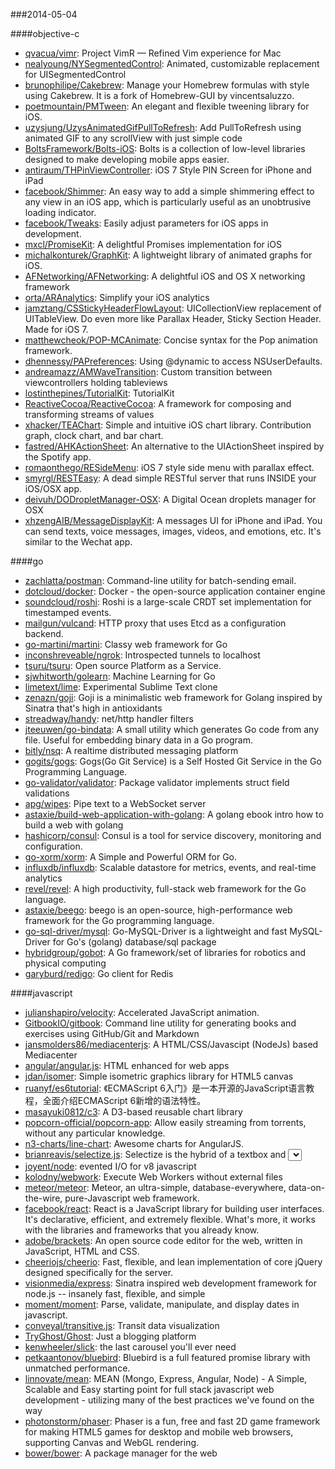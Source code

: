 ###2014-05-04

####objective-c
* [qvacua/vimr](https://github.com/qvacua/vimr): Project VimR — Refined Vim experience for Mac
* [nealyoung/NYSegmentedControl](https://github.com/nealyoung/NYSegmentedControl): Animated, customizable replacement for UISegmentedControl
* [brunophilipe/Cakebrew](https://github.com/brunophilipe/Cakebrew): Manage your Homebrew formulas with style using Cakebrew. It is a fork of Homebrew-GUI by vincentsaluzzo.
* [poetmountain/PMTween](https://github.com/poetmountain/PMTween): An elegant and flexible tweening library for iOS.
* [uzysjung/UzysAnimatedGifPullToRefresh](https://github.com/uzysjung/UzysAnimatedGifPullToRefresh): Add PullToRefresh using animated GIF to any scrollView with just simple code
* [BoltsFramework/Bolts-iOS](https://github.com/BoltsFramework/Bolts-iOS): Bolts is a collection of low-level libraries designed to make developing mobile apps easier.
* [antiraum/THPinViewController](https://github.com/antiraum/THPinViewController): iOS 7 Style PIN Screen for iPhone and iPad
* [facebook/Shimmer](https://github.com/facebook/Shimmer): An easy way to add a simple shimmering effect to any view in an iOS app, which is particularly useful as an unobtrusive loading indicator.
* [facebook/Tweaks](https://github.com/facebook/Tweaks): Easily adjust parameters for iOS apps in development.
* [mxcl/PromiseKit](https://github.com/mxcl/PromiseKit): A delightful Promises implementation for iOS
* [michalkonturek/GraphKit](https://github.com/michalkonturek/GraphKit): A lightweight library of animated graphs for iOS.
* [AFNetworking/AFNetworking](https://github.com/AFNetworking/AFNetworking): A delightful iOS and OS X networking framework
* [orta/ARAnalytics](https://github.com/orta/ARAnalytics): Simplify your iOS analytics
* [jamztang/CSStickyHeaderFlowLayout](https://github.com/jamztang/CSStickyHeaderFlowLayout): UICollectionView replacement of UITableView. Do even more like Parallax Header, Sticky Section Header. Made for iOS 7.
* [matthewcheok/POP-MCAnimate](https://github.com/matthewcheok/POP-MCAnimate): Concise syntax for the Pop animation framework.
* [dhennessy/PAPreferences](https://github.com/dhennessy/PAPreferences): Using @dynamic to access NSUserDefaults.
* [andreamazz/AMWaveTransition](https://github.com/andreamazz/AMWaveTransition): Custom transition between viewcontrollers holding tableviews
* [lostinthepines/TutorialKit](https://github.com/lostinthepines/TutorialKit): TutorialKit
* [ReactiveCocoa/ReactiveCocoa](https://github.com/ReactiveCocoa/ReactiveCocoa): A framework for composing and transforming streams of values
* [xhacker/TEAChart](https://github.com/xhacker/TEAChart): Simple and intuitive iOS chart library. Contribution graph, clock chart, and bar chart.
* [fastred/AHKActionSheet](https://github.com/fastred/AHKActionSheet): An alternative to the UIActionSheet inspired by the Spotify app.
* [romaonthego/RESideMenu](https://github.com/romaonthego/RESideMenu): iOS 7 style side menu with parallax effect.
* [smyrgl/RESTEasy](https://github.com/smyrgl/RESTEasy): A dead simple RESTful server that runs INSIDE your iOS/OSX app.
* [deivuh/DODropletManager-OSX](https://github.com/deivuh/DODropletManager-OSX): A Digital Ocean droplets manager for OSX
* [xhzengAIB/MessageDisplayKit](https://github.com/xhzengAIB/MessageDisplayKit): A messages UI for iPhone and iPad. You can send texts, voice messages, images, videos, and emotions, etc. It's similar to the Wechat app.  

####go
* [zachlatta/postman](https://github.com/zachlatta/postman): Command-line utility for batch-sending email.
* [dotcloud/docker](https://github.com/dotcloud/docker): Docker - the open-source application container engine
* [soundcloud/roshi](https://github.com/soundcloud/roshi): Roshi is a large-scale CRDT set implementation for timestamped events.
* [mailgun/vulcand](https://github.com/mailgun/vulcand): HTTP proxy that uses Etcd as a configuration backend.
* [go-martini/martini](https://github.com/go-martini/martini): Classy web framework for Go
* [inconshreveable/ngrok](https://github.com/inconshreveable/ngrok): Introspected tunnels to localhost
* [tsuru/tsuru](https://github.com/tsuru/tsuru): Open source Platform as a Service.
* [sjwhitworth/golearn](https://github.com/sjwhitworth/golearn): Machine Learning for Go
* [limetext/lime](https://github.com/limetext/lime): Experimental Sublime Text clone
* [zenazn/goji](https://github.com/zenazn/goji): Goji is a minimalistic web framework for Golang inspired by Sinatra that's high in antioxidants
* [streadway/handy](https://github.com/streadway/handy): net/http handler filters
* [jteeuwen/go-bindata](https://github.com/jteeuwen/go-bindata): A small utility which generates Go code from any file. Useful for embedding binary data in a Go program.
* [bitly/nsq](https://github.com/bitly/nsq): A realtime distributed messaging platform
* [gogits/gogs](https://github.com/gogits/gogs): Gogs(Go Git Service) is a Self Hosted Git Service in the Go Programming Language.
* [go-validator/validator](https://github.com/go-validator/validator): Package validator implements struct field validations
* [apg/wipes](https://github.com/apg/wipes): Pipe text to a WebSocket server
* [astaxie/build-web-application-with-golang](https://github.com/astaxie/build-web-application-with-golang): A golang ebook intro how to build a web with golang
* [hashicorp/consul](https://github.com/hashicorp/consul): Consul is a tool for service discovery, monitoring and configuration.
* [go-xorm/xorm](https://github.com/go-xorm/xorm): A Simple and Powerful ORM for Go.
* [influxdb/influxdb](https://github.com/influxdb/influxdb): Scalable datastore for metrics, events, and real-time analytics
* [revel/revel](https://github.com/revel/revel): A high productivity, full-stack web framework for the Go language.
* [astaxie/beego](https://github.com/astaxie/beego): beego is an open-source, high-performance web framework for the Go programming language.
* [go-sql-driver/mysql](https://github.com/go-sql-driver/mysql): Go-MySQL-Driver is a lightweight and fast MySQL-Driver for Go's (golang) database/sql package
* [hybridgroup/gobot](https://github.com/hybridgroup/gobot): A Go framework/set of libraries for robotics and physical computing
* [garyburd/redigo](https://github.com/garyburd/redigo): Go client for Redis

####javascript
* [julianshapiro/velocity](https://github.com/julianshapiro/velocity): Accelerated JavaScript animation.
* [GitbookIO/gitbook](https://github.com/GitbookIO/gitbook): Command line utility for generating books and exercises using GitHub/Git and Markdown
* [jansmolders86/mediacenterjs](https://github.com/jansmolders86/mediacenterjs): A HTML/CSS/Javascipt (NodeJs) based Mediacenter
* [angular/angular.js](https://github.com/angular/angular.js): HTML enhanced for web apps
* [jdan/isomer](https://github.com/jdan/isomer): Simple isometric graphics library for HTML5 canvas
* [ruanyf/es6tutorial](https://github.com/ruanyf/es6tutorial): 《ECMAScript 6入门》是一本开源的JavaScript语言教程，全面介绍ECMAScript 6新增的语法特性。
* [masayuki0812/c3](https://github.com/masayuki0812/c3): A D3-based reusable chart library
* [popcorn-official/popcorn-app](https://github.com/popcorn-official/popcorn-app): Allow easily streaming from torrents, without any particular knowledge.
* [n3-charts/line-chart](https://github.com/n3-charts/line-chart): Awesome charts for AngularJS.
* [brianreavis/selectize.js](https://github.com/brianreavis/selectize.js): Selectize is the hybrid of a textbox and <select> box. It's jQuery based and it has autocomplete and native-feeling keyboard navigation; useful for tagging, contact lists, etc.
* [joyent/node](https://github.com/joyent/node): evented I/O for v8 javascript
* [kolodny/webwork](https://github.com/kolodny/webwork): Execute Web Workers without external files
* [meteor/meteor](https://github.com/meteor/meteor): Meteor, an ultra-simple, database-everywhere, data-on-the-wire, pure-Javascript web framework.
* [facebook/react](https://github.com/facebook/react): React is a JavaScript library for building user interfaces. It's declarative, efficient, and extremely flexible. What's more, it works with the libraries and frameworks that you already know.
* [adobe/brackets](https://github.com/adobe/brackets): An open source code editor for the web, written in JavaScript, HTML and CSS.
* [cheeriojs/cheerio](https://github.com/cheeriojs/cheerio): Fast, flexible, and lean implementation of core jQuery designed specifically for the server.
* [visionmedia/express](https://github.com/visionmedia/express): Sinatra inspired web development framework for node.js -- insanely fast, flexible, and simple
* [moment/moment](https://github.com/moment/moment): Parse, validate, manipulate, and display dates in javascript.
* [conveyal/transitive.js](https://github.com/conveyal/transitive.js): Transit data visualization
* [TryGhost/Ghost](https://github.com/TryGhost/Ghost): Just a blogging platform
* [kenwheeler/slick](https://github.com/kenwheeler/slick): the last carousel you'll ever need
* [petkaantonov/bluebird](https://github.com/petkaantonov/bluebird): Bluebird is a full featured promise library with unmatched performance.
* [linnovate/mean](https://github.com/linnovate/mean): MEAN (Mongo, Express, Angular, Node) - A Simple, Scalable and Easy starting point for full stack javascript web development - utilizing many of the best practices we've found on the way
* [photonstorm/phaser](https://github.com/photonstorm/phaser): Phaser is a fun, free and fast 2D game framework for making HTML5 games for desktop and mobile web browsers, supporting Canvas and WebGL rendering.
* [bower/bower](https://github.com/bower/bower): A package manager for the web
